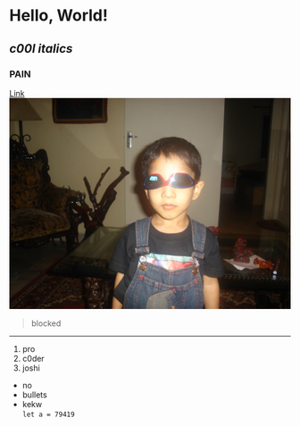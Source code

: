 # Hello, World! 
## *c00l italics* 
### **PAIN**  
[Link](https://youtu.be/LKsgDcckur0) 
![Image](/DSC01276.JPG) 
> blocked 
---
1. pro 
2. c0der 
3. joshi 
- no 
- bullets 
- kekw \
`let a = 79419` 

